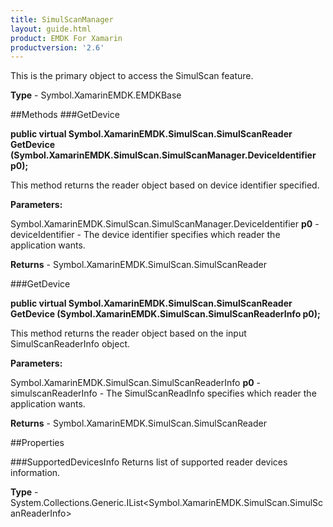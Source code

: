 ```yaml
---
title: SimulScanManager
layout: guide.html
product: EMDK For Xamarin 
productversion: '2.6' 
---
```

This is the primary object to access the SimulScan feature.

**Type** - Symbol.XamarinEMDK.EMDKBase

##Methods
###GetDevice

**public virtual Symbol.XamarinEMDK.SimulScan.SimulScanReader GetDevice (Symbol.XamarinEMDK.SimulScan.SimulScanManager.DeviceIdentifier p0);**

This method returns the reader object based on device identifier specified.

**Parameters:**

Symbol.XamarinEMDK.SimulScan.SimulScanManager.DeviceIdentifier **p0**  - deviceIdentifier - The device identifier specifies which reader the application wants.

**Returns** - Symbol.XamarinEMDK.SimulScan.SimulScanReader

###GetDevice

**public virtual Symbol.XamarinEMDK.SimulScan.SimulScanReader GetDevice (Symbol.XamarinEMDK.SimulScan.SimulScanReaderInfo p0);**

This method returns the reader object based on the input SimulScanReaderInfo object.

**Parameters:**

Symbol.XamarinEMDK.SimulScan.SimulScanReaderInfo **p0**  - simulscanReaderInfo - The SimulScanReadInfo specifies which reader the application wants.

**Returns** - Symbol.XamarinEMDK.SimulScan.SimulScanReader

##Properties

###SupportedDevicesInfo
Returns list of supported reader devices information.

**Type** - System.Collections.Generic.IList<Symbol.XamarinEMDK.SimulScan.SimulScanReaderInfo>
